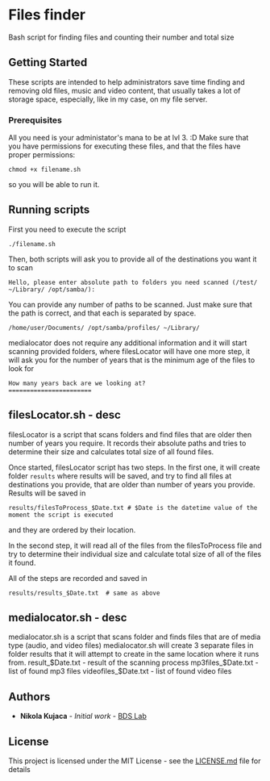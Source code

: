# Files finder
Bash script for finding files and counting their number and  total size

## Getting Started

These scripts are intended to help administrators save time finding and removing old files, music and video content, that usually takes a lot of storage space, especially, like in my case, on my file server.

### Prerequisites

All you need is your administator's mana to be at lvl 3. :D
Make sure that you have permissions for executing these files, and that the files have proper permissions:

```
chmod +x filename.sh
```
so you will be able to run it.

## Running scripts

First you need to execute the script
```
./filename.sh
```
Then, both scripts will ask you to provide all of the destinations you want it to scan
```
Hello, please enter absolute path to folders you need scanned (/test/ ~/Library/ /opt/samba/):
```
You can provide any number of paths to be scanned. Just make sure that the path is correct, and that each is separated by space.
```
/home/user/Documents/ /opt/samba/profiles/ ~/Library/
```

medialocator does not require any additional information and it will start scanning provided folders, where filesLocator will have one more step, it will ask you for the number of years that is the minimum age of the files to look for
```
How many years back are we looking at?
=======================
```

## filesLocator.sh - desc

filesLocator is a script that scans folders and find files that are older then number of years you require. It records their absolute paths and tries to determine their size and calculates total size of all found files.

Once started, filesLocator script has two steps.
In the first one, it will create folder `results` where results will be saved, and try to find all files at destinations you provide, that are older than number of years you provide.
Results will be saved in
```
results/filesToProcess_$Date.txt # $Date is the datetime value of the moment the script is executed
```
and they are ordered by their location.

In the second step, it will read all of the files from the filesToProcess file and try to determine their individual size and calculate total size of all of the files it found.

All of the steps are recorded and saved in
```
results/results_$Date.txt  # same as above
```


## medialocator.sh - desc

medialocator.sh is a script that scans folder and finds files that are of media type (audio, and video files)
medialocator.sh will create 3 separate files in folder results that it will attempt to create in the same location where it runs from.
result_$Date.txt - result of the scanning process
mp3files_$Date.txt - list of found mp3 files
videofiles_$Date.txt - list of found video files




## Authors

* **Nikola Kujaca** - *Initial work* - [BDS Lab](http://www.bdslab.info)


## License

This project is licensed under the MIT License - see the [LICENSE.md](LICENSE.md) file for details
